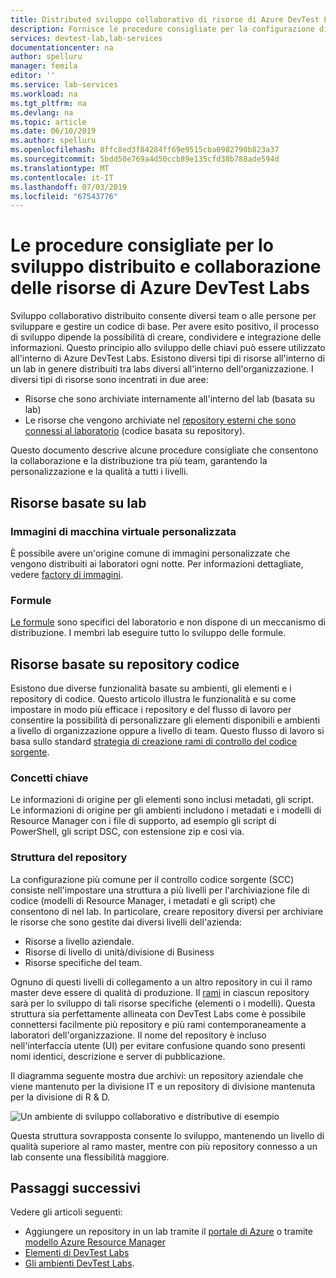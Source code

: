 ```yaml
---
title: Distributed sviluppo collaborativo di risorse di Azure DevTest Labs | Microsoft Docs
description: Fornisce le procedure consigliate per la configurazione di un ambiente di sviluppo distribuito e di collaborazione per lo sviluppo di risorse di DevTest Labs.
services: devtest-lab,lab-services
documentationcenter: na
author: spelluru
manager: femila
editor: ''
ms.service: lab-services
ms.workload: na
ms.tgt_pltfrm: na
ms.devlang: na
ms.topic: article
ms.date: 06/10/2019
ms.author: spelluru
ms.openlocfilehash: 8ffc8ed3f84284ff69e9515cba0982790b823a37
ms.sourcegitcommit: 5bdd50e769a4d50ccb89e135cfd38b788ade594d
ms.translationtype: MT
ms.contentlocale: it-IT
ms.lasthandoff: 07/03/2019
ms.locfileid: "67543776"
---
```

# <a name="best-practices-for-distributed-and-collaborative-development-of-azure-devtest-labs-resources"></a>Le procedure consigliate per lo sviluppo distribuito e collaborazione delle risorse di Azure DevTest Labs
Sviluppo collaborativo distribuito consente diversi team o alle persone per sviluppare e gestire un codice di base. Per avere esito positivo, il processo di sviluppo dipende la possibilità di creare, condividere e integrazione delle informazioni. Questo principio allo sviluppo delle chiavi può essere utilizzato all'interno di Azure DevTest Labs. Esistono diversi tipi di risorse all'interno di un lab in genere distribuiti tra labs diversi all'interno dell'organizzazione. I diversi tipi di risorse sono incentrati in due aree:

- Risorse che sono archiviate internamente all'interno del lab (basata su lab)
- Le risorse che vengono archiviate nel [repository esterni che sono connessi al laboratorio](devtest-lab-add-artifact-repo.md) (codice basata su repository). 

Questo documento descrive alcune procedure consigliate che consentono la collaborazione e la distribuzione tra più team, garantendo la personalizzazione e la qualità a tutti i livelli.

## <a name="lab-based-resources"></a>Risorse basate su lab

### <a name="custom-virtual-machine-images"></a>Immagini di macchina virtuale personalizzata
È possibile avere un'origine comune di immagini personalizzate che vengono distribuiti ai laboratori ogni notte. Per informazioni dettagliate, vedere [factory di immagini](image-factory-create.md).    

### <a name="formulas"></a>Formule
[Le formule](devtest-lab-manage-formulas.md) sono specifici del laboratorio e non dispone di un meccanismo di distribuzione. I membri lab eseguire tutto lo sviluppo delle formule. 

## <a name="code-repository-based-resources"></a>Risorse basate su repository codice
Esistono due diverse funzionalità basate su ambienti, gli elementi e i repository di codice. Questo articolo illustra le funzionalità e su come impostare in modo più efficace i repository e del flusso di lavoro per consentire la possibilità di personalizzare gli elementi disponibili e ambienti a livello di organizzazione oppure a livello di team.  Questo flusso di lavoro si basa sullo standard [strategia di creazione rami di controllo del codice sorgente](/azure/devops/repos/tfvc/branching-strategies-with-tfvc?view=azure-devops). 

### <a name="key-concepts"></a>Concetti chiave
Le informazioni di origine per gli elementi sono inclusi metadati, gli script. Le informazioni di origine per gli ambienti includono i metadati e i modelli di Resource Manager con i file di supporto, ad esempio gli script di PowerShell, gli script DSC, con estensione zip e così via.  

### <a name="repository-structure"></a>Struttura del repository  
La configurazione più comune per il controllo codice sorgente (SCC) consiste nell'impostare una struttura a più livelli per l'archiviazione file di codice (modelli di Resource Manager, i metadati e gli script) che consentono di nel lab. In particolare, creare repository diversi per archiviare le risorse che sono gestite dai diversi livelli dell'azienda:   

- Risorse a livello aziendale.
- Risorse di livello di unità/divisione di Business
- Risorse specifiche del team.

Ognuno di questi livelli di collegamento a un altro repository in cui il ramo master deve essere di qualità di produzione. Il [rami](/azure/devops/repos/git/git-branching-guidance?view=azure-devops) in ciascun repository sarà per lo sviluppo di tali risorse specifiche (elementi o i modelli). Questa struttura sia perfettamente allineata con DevTest Labs come è possibile connettersi facilmente più repository e più rami contemporaneamente a laboratori dell'organizzazione. Il nome del repository è incluso nell'interfaccia utente (UI) per evitare confusione quando sono presenti nomi identici, descrizione e server di pubblicazione.
     
Il diagramma seguente mostra due archivi: un repository aziendale che viene mantenuto per la divisione IT e un repository di divisione mantenuta per la divisione di R & D.

![Un ambiente di sviluppo collaborativo e distributive di esempio](./media/best-practices-distributive-collaborative-dev-env/distributive-collaborative-dev-env.png)
   
Questa struttura sovrapposta consente lo sviluppo, mantenendo un livello di qualità superiore al ramo master, mentre con più repository connesso a un lab consente una flessibilità maggiore.

## <a name="next-steps"></a>Passaggi successivi    
Vedere gli articoli seguenti:

- Aggiungere un repository in un lab tramite il [portale di Azure](devtest-lab-add-artifact-repo.md) o tramite [modello Azure Resource Manager](add-artifact-repository.md)
- [Elementi di DevTest Labs](devtest-lab-artifact-author.md)
- [Gli ambienti DevTest Labs](devtest-lab-create-environment-from-arm.md).
